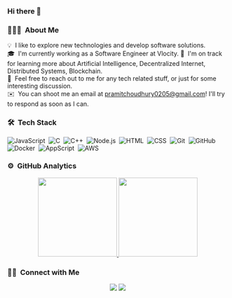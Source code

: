 ### Hi there 👋

<!--
**saivishwak/saivishwak** is a ✨ _special_ ✨ repository because its `README.md` (this file) appears on your GitHub profile.

Here are some ideas to get you started:

- 🔭 I’m currently working on ...
- 🌱 I’m currently learning ...
- 👯 I’m looking to collaborate on ...
- 🤔 I’m looking for help with ...
- 💬 Ask me about ...
- 📫 How to reach me: ...
- 😄 Pronouns: ...
- ⚡ Fun fact: ...
-->

### 👨🏻‍💻 &nbsp;About Me

💡 &nbsp;I like to explore new technologies and develop software solutions.\
🎓 &nbsp;I'm currently working as a Software Engineer at Vlocity.
🌱 &nbsp;I'm on track for learning more about Artificial Intelligence, Decentralized Internet, Distributed Systems, Blockchain.\
💬 &nbsp;Feel free to reach out to me for any tech related stuff, or just for some interesting discussion.\
✉️ &nbsp;You can shoot me an email at pramitchoudhury0205@gmail.com! I'll try to respond as soon as I can.

### 🛠 &nbsp;Tech Stack

![JavaScript](https://img.shields.io/badge/-JavaScript-05122A?style=flat&logo=javascript)&nbsp;
![C](https://img.shields.io/badge/-C-05122A?style=flat&logo=C&logoColor=A8B9CC)&nbsp;
![C++](https://img.shields.io/badge/-C++-05122A?style=flat&logo=C%2B%2B&logoColor=00599C)&nbsp;
![Node.js](https://img.shields.io/badge/-Node.js-05122A?style=flat&logo=node.js)&nbsp;
![HTML](https://img.shields.io/badge/-HTML-05122A?style=flat&logo=HTML5)&nbsp;
![CSS](https://img.shields.io/badge/-CSS-05122A?style=flat&logo=CSS3&logoColor=1572B6)&nbsp;
![Git](https://img.shields.io/badge/-Git-05122A?style=flat&logo=git)&nbsp;
![GitHub](https://img.shields.io/badge/-GitHub-05122A?style=flat&logo=github)&nbsp;
![Docker](https://img.shields.io/badge/-Docker-2496ED?style=flat-square&logo=docker&logoColor=white)&nbsp;
![AppScript](https://img.shields.io/badge/-AppScript-4285F4?style=flat-square&logo=google&logoColor=white)&nbsp;
![AWS](https://img.shields.io/badge/-Amazon%20AWS-232F3E?style=flat-square&logo=amazon-aws&logoColor=white)

### ⚙️ &nbsp;GitHub Analytics

<p align="center">
<a href="https://github.com/Pramit0205">
  <img height="180em" src="https://github-readme-stats-eight-theta.vercel.app/api?username=Pramit0205&show_icons=true&theme=algolia&include_all_commits=true&count_private=true"/>
  <img height="180em" src="https://github-readme-stats-eight-theta.vercel.app/api/top-langs/?username=Pramit0205&layout=compact&langs_count=8&theme=algolia"/>
</a>
</p>

### 🤝🏻 &nbsp;Connect with Me

<p align="center">
<!--a href="https://bytebook.co"><img src="https://img.shields.io/badge/-bytebook.co-3423A6?style=flat&logo=Google-Chrome&logoColor=white"/></a-->
<a href="https://www.linkedin.com/in/pramit-choudhury-454908288/"><img src="https://img.shields.io/badge/-Pramit%20choudhury-0077B5?style=flat&logo=Linkedin&logoColor=white"/></a>
<a href="mailto:pramitchoudhury0205@gmail.com"><img src="https://img.shields.io/badge/-pramitchoudhury0205@gmail.com-D14836?style=flat&logo=Gmail&logoColor=white"/></a>
</p>
